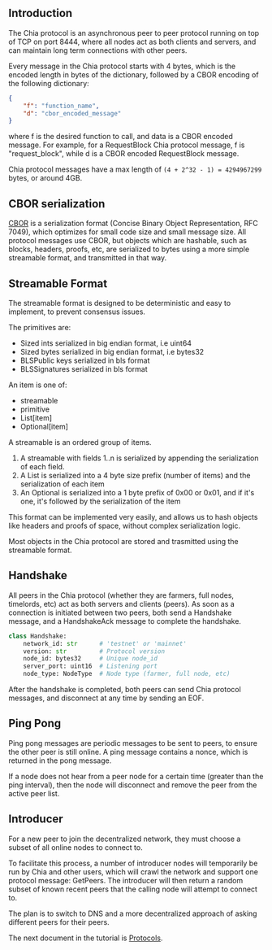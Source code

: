 ## Introduction

The Chia protocol is an asynchronous peer to peer protocol running on top of TCP on port 8444, where all nodes act as both clients and servers, and can maintain long term connections with other peers.

Every message in the Chia protocol starts with 4 bytes, which is the encoded length in bytes of the dictionary, followed by a CBOR encoding of the following dictionary:


```json
{
    "f": "function_name",
    "d": "cbor_encoded_message"
}
```

where f is the desired function to call, and data is a CBOR encoded message.
For example, for a RequestBlock Chia protocol message, f is "request_block", while d is a CBOR encoded RequestBlock message.

Chia protocol messages have a max length of `(4 + 2^32 - 1) = 4294967299` bytes, or around 4GB.

## CBOR serialization

[CBOR](https://cbor.io/) is a serialization format (Concise Binary Object Representation, RFC 7049), which optimizes for
small code size and small message size.
All protocol messages use CBOR, but objects which are hashable, such as blocks, headers, proofs, etc, are serialized to bytes using a more simple streamable format, and transmitted in that way.


## Streamable Format
The streamable format is designed to be deterministic and easy to implement, to prevent consensus issues.

The primitives are:
* Sized ints serialized in big endian format, i.e uint64
* Sized bytes serialized in big endian format, i.e bytes32
* BLSPublic keys serialized in bls format
* BLSSignatures serialized in bls format

An item is one of:
* streamable
* primitive
* List[item]
* Optional[item]

A streamable is an ordered group of items.

1. A streamable with fields 1..n is serialized by appending the serialization of each field.
2. A List is serialized into a 4 byte size prefix (number of items) and the serialization of each item
3. An Optional is serialized into a 1 byte prefix of 0x00 or 0x01, and if it's one, it's followed by the serialization of the item

This format can be implemented very easily, and allows us to hash objects like headers and proofs of space,
without complex serialization logic.

Most objects in the Chia protocol are stored and trasmitted using the streamable format.

## Handshake

All peers in the Chia protocol (whether they are farmers, full nodes, timelords, etc) act as both servers and clients (peers).
As soon as a connection is initiated between two peers, both send a Handshake message, and a HandshakeAck message to complete the handshake.


```Python
class Handshake:
    network_id: str      # 'testnet' or 'mainnet'
    version: str         # Protocol version
    node_id: bytes32     # Unique node_id
    server_port: uint16  # Listening port
    node_type: NodeType  # Node type (farmer, full node, etc)
```

After the handshake is completed, both peers can send Chia protocol messages, and disconnect at any time by sending an EOF.

## Ping Pong

Ping pong messages are periodic messages to be sent to peers, to ensure the other peer is still online.
A ping message contains a nonce, which is returned in the pong message.

If a node does not hear from a peer node for a certain time (greater than the ping interval), then the node will disconnect and remove the peer from the active peer list.

## Introducer

For a new peer to join the decentralized network, they must choose a subset of all online nodes to connect to.

To facilitate this process, a number of introducer nodes will temporarily be run by Chia and other users, which will crawl the network and support one protocol message: GetPeers.
The introducer will then return a random subset of known recent peers that the calling node will attempt to connect to.

The plan is to switch to DNS and a more decentralized approach of asking different peers for their peers.


The next document in the tutorial is [Protocols](https://github.com/Chia-Network/chia-blockchain/wiki/Protocols).